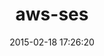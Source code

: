 ---
layout: post
title:  "aws-ses"
repo:   "drewblas/aws-ses"
date:   2015-02-18 17:26:20
gemurl: http://github.com/drewblas/aws-ses
---